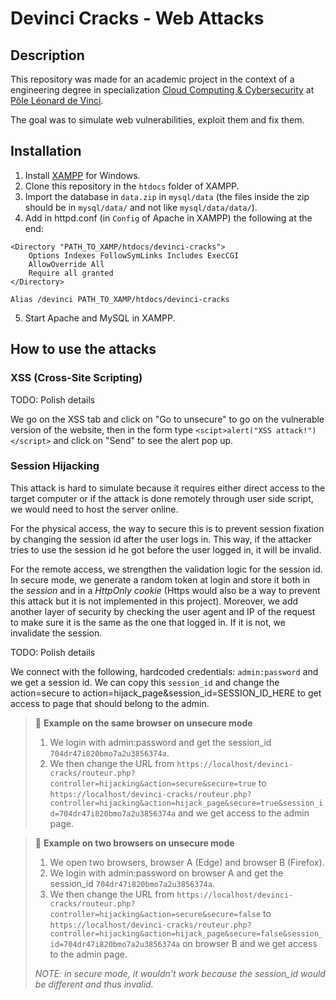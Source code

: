# Devinci Cracks - Web Attacks

## Description

This repository was made for an academic project in the context of a engineering
degree in specialization [Cloud Computing & Cybersecurity](https://www.esilv.fr/en/programmes/master-degree-engineering/majors/cybersecurity-cloud-computing/) at [Pôle Léonard de Vinci](https://www.esilv.fr/en/).

The goal was to simulate web vulnerabilities, exploit them and fix them.

## Installation

1. Install [XAMPP](https://www.apachefriends.org/download.html) for Windows.
2. Clone this repository in the `htdocs` folder of XAMPP.
3. Import the database in `data.zip` in `mysql/data` (the files inside the zip should be in `mysql/data/` and not like `mysql/data/data/`).
4. Add in httpd.conf (in `Config` of Apache in XAMPP) the following at the end:

```
<Directory "PATH_TO_XAMP/htdocs/devinci-cracks">
    Options Indexes FollowSymLinks Includes ExecCGI
    AllowOverride All
    Require all granted
</Directory>

Alias /devinci PATH_TO_XAMP/htdocs/devinci-cracks
```

5. Start Apache and MySQL in XAMPP.

## How to use the attacks

### XSS (Cross-Site Scripting)

TODO: Polish details

We go on the XSS tab and click on "Go to unsecure" to go on the vulnerable version of the website, then in the form type `<scipt>alert("XSS attack!")</script>` and click on "Send" to see the alert pop up.

### Session Hijacking

This attack is hard to simulate because it requires either direct access to the target computer or if the attack is done remotely through user side script, we would need to host the server online.

For the physical access, the way to secure this is to prevent session fixation by changing the session id after the user logs in. This way, if the attacker tries to use the session id he got before the user logged in, it will be invalid.

For the remote access, we strengthen the validation logic for the session id. In secure mode, we generate a random token at login and store it both in the _session_ and in a _HttpOnly cookie_ (Https would also be a way to prevent this attack but it is not implemented in this project).
Moreover, we add another layer of security by checking the user agent and IP of the request to make sure it is the same as the one that logged in. If it is not, we invalidate the session.

TODO: Polish details

We connect with the following, hardcoded credentials: `admin:password` and we get a session id. We can copy this `session_id` and change the action=secure to action=hijack_page&session_id=SESSION_ID_HERE to get access to page that should belong to the admin.

> 🔧 **Example on the same browser on unsecure mode**
>
> 1. We login with admin:password and get the session_id `704dr47i820bmo7a2u3856374a`.
> 2. We then change the URL from `https://localhost/devinci-cracks/routeur.php?controller=hijacking&action=secure&secure=true` to `https://localhost/devinci-cracks/routeur.php?controller=hijacking&action=hijack_page&secure=true&session_id=704dr47i820bmo7a2u3856374a` and we get access to the admin page.

> 🔧 **Example on two browsers on unsecure mode**
>
> 1. We open two browsers, browser A (Edge) and browser B (Firefox).
> 2. We login with admin:password on browser A and get the session_id `704dr47i820bmo7a2u3856374a`.
> 3. We then change the URL from `https://localhost/devinci-cracks/routeur.php?controller=hijacking&action=secure&secure=false` to `https://localhost/devinci-cracks/routeur.php?controller=hijacking&action=hijack_page&secure=false&session_id=704dr47i820bmo7a2u3856374a` on browser B and we get access to the admin page.
>
> _NOTE: in secure mode, it wouldn't work because the session_id would be different and thus invalid._
